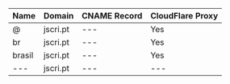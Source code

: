 | Name                | Domain              | CNAME Record        | CloudFlare Proxy  |
|---------------------|---------------------|---------------------|-------------------|
| @                   | jscri.pt            | ---                 | Yes               |
| br                  | jscri.pt            | ---                 | Yes               |
| brasil              | jscri.pt            | ---                 | Yes               |
| ---                 | jscri.pt            | ---                 | ---               |
